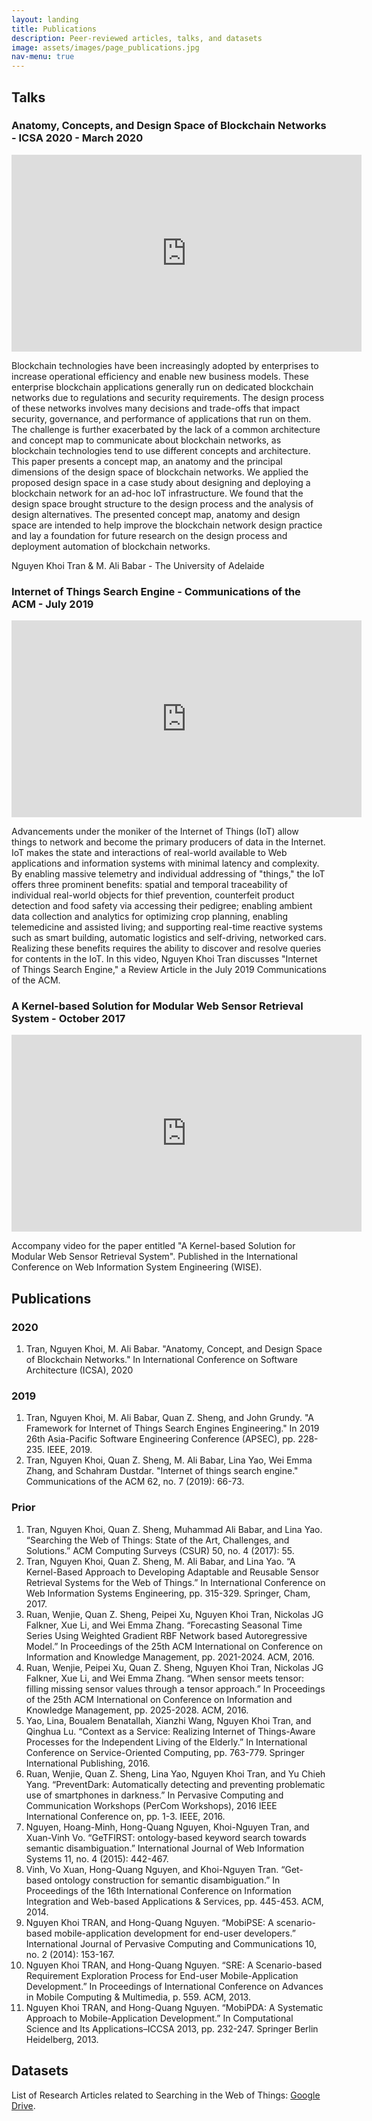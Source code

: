 ```yaml
---
layout: landing
title: Publications
description: Peer-reviewed articles, talks, and datasets
image: assets/images/page_publications.jpg
nav-menu: true
---
```


## Talks

### Anatomy, Concepts, and Design Space of Blockchain Networks - ICSA 2020 - March 2020

<iframe width="560" height="315" src="https://www.youtube.com/embed/VP6535R2QvQ" frameborder="0" allow="accelerometer; autoplay; encrypted-media; gyroscope; picture-in-picture" allowfullscreen></iframe>

Blockchain technologies have been increasingly adopted by enterprises to increase operational efficiency and enable new business models. These enterprise blockchain applications generally run on dedicated blockchain networks due to regulations and security requirements. The design process of these networks involves many decisions and trade-offs that impact security, governance, and performance of applications that run on them. The challenge is further exacerbated by the lack of a common architecture and concept map to communicate about blockchain networks, as blockchain technologies tend to use different concepts and architecture. This paper presents a concept map, an anatomy and the principal dimensions of the design space of blockchain networks. We applied the proposed design space in a case study about designing and deploying a blockchain network for an ad-hoc IoT infrastructure. We found that the design space brought structure to the design process and the analysis of design alternatives. The presented concept map, anatomy and design space are intended to help improve the blockchain network design practice and lay a foundation for future research on the design process and deployment automation of blockchain networks.

Nguyen Khoi Tran & M. Ali Babar - The University of Adelaide

### Internet of Things Search Engine - Communications of the ACM - July 2019

<iframe width="560" height="315" src="https://www.youtube.com/embed/mJNNagYmVbk" frameborder="0" allow="accelerometer; autoplay; encrypted-media; gyroscope; picture-in-picture" allowfullscreen></iframe>

Advancements under the moniker of the Internet of Things (IoT) allow things to network and become the primary producers of data in the Internet. IoT makes the state and interactions of real-world available to Web applications and information systems with minimal latency and complexity. By enabling massive telemetry and individual addressing of "things," the IoT offers three prominent benefits: spatial and temporal traceability of individual real-world objects for thief prevention, counterfeit product detection and food safety via accessing their pedigree; enabling ambient data collection and analytics for optimizing crop planning, enabling telemedicine and assisted living; and supporting real-time reactive systems such as smart building, automatic logistics and self-driving, networked cars. Realizing these benefits requires the ability to discover and resolve queries for contents in the IoT. In this video, Nguyen Khoi Tran discusses "Internet of Things Search Engine," a Review Article in the July 2019 Communications of the ACM.

### A Kernel-based Solution for Modular Web Sensor Retrieval System - October 2017

<iframe width="560" height="315" src="https://www.youtube.com/embed/WAtnBaqiHgg" frameborder="0" allow="accelerometer; autoplay; encrypted-media; gyroscope; picture-in-picture" allowfullscreen></iframe>

Accompany video for the paper entitled "A Kernel-based Solution for Modular Web Sensor Retrieval System". Published in the International Conference on Web Information System Engineering (WISE). 

## Publications

### 2020

1. Tran, Nguyen Khoi, M. Ali Babar. "Anatomy, Concept, and Design Space of Blockchain Networks." In International Conference on Software Architecture (ICSA), 2020

### 2019

1. Tran, Nguyen Khoi, M. Ali Babar, Quan Z. Sheng, and John Grundy. "A Framework for Internet of Things Search Engines Engineering." In 2019 26th Asia-Pacific Software Engineering Conference (APSEC), pp. 228-235. IEEE, 2019.
2. Tran, Nguyen Khoi, Quan Z. Sheng, M. Ali Babar, Lina Yao, Wei Emma Zhang, and Schahram Dustdar. "Internet of things search engine." Communications of the ACM 62, no. 7 (2019): 66-73.

### Prior

1. Tran, Nguyen Khoi, Quan Z. Sheng, Muhammad Ali Babar, and Lina Yao. “Searching the Web of Things: State of the Art, Challenges, and Solutions.” ACM Computing Surveys (CSUR) 50, no. 4 (2017): 55.
2. Tran, Nguyen Khoi, Quan Z. Sheng, M. Ali Babar, and Lina Yao. “A Kernel-Based Approach to Developing Adaptable and Reusable Sensor Retrieval Systems for the Web of Things.” In International Conference on Web Information Systems Engineering, pp. 315-329. Springer, Cham, 2017.
3. Ruan, Wenjie, Quan Z. Sheng, Peipei Xu, Nguyen Khoi Tran, Nickolas JG Falkner, Xue Li, and Wei Emma Zhang. “Forecasting Seasonal Time Series Using Weighted Gradient RBF Network based Autoregressive Model.” In Proceedings of the 25th ACM International on Conference on Information and Knowledge Management, pp. 2021-2024. ACM, 2016.
4. Ruan, Wenjie, Peipei Xu, Quan Z. Sheng, Nguyen Khoi Tran, Nickolas JG Falkner, Xue Li, and Wei Emma Zhang. “When sensor meets tensor: filling missing sensor values through a tensor approach.” In Proceedings of the 25th ACM International on Conference on Information and Knowledge Management, pp. 2025-2028. ACM, 2016.
5. Yao, Lina, Boualem Benatallah, Xianzhi Wang, Nguyen Khoi Tran, and Qinghua Lu. “Context as a Service: Realizing Internet of Things-Aware Processes for the Independent Living of the Elderly.” In International Conference on Service-Oriented Computing, pp. 763-779. Springer International Publishing, 2016.
6. Ruan, Wenjie, Quan Z. Sheng, Lina Yao, Nguyen Khoi Tran, and Yu Chieh Yang. “PreventDark: Automatically detecting and preventing problematic use of smartphones in darkness.” In Pervasive Computing and Communication Workshops (PerCom Workshops), 2016 IEEE International Conference on, pp. 1-3. IEEE, 2016.
7. Nguyen, Hoang-Minh, Hong-Quang Nguyen, Khoi-Nguyen Tran, and Xuan-Vinh Vo. “GeTFIRST: ontology-based keyword search towards semantic disambiguation.” International Journal of Web Information Systems 11, no. 4 (2015): 442-467.
8. Vinh, Vo Xuan, Hong-Quang Nguyen, and Khoi-Nguyen Tran. “Get-based ontology construction for semantic disambiguation.” In Proceedings of the 16th International Conference on Information Integration and Web-based Applications & Services, pp. 445-453. ACM, 2014.
9. Nguyen Khoi TRAN, and Hong-Quang Nguyen. “MobiPSE: A scenario-based mobile-application development for end-user developers.” International Journal of Pervasive Computing and Communications 10, no. 2 (2014): 153-167.
10. Nguyen Khoi TRAN, and Hong-Quang Nguyen. “SRE: A Scenario-based Requirement Exploration Process for End-user Mobile-Application Development.” In Proceedings of International Conference on Advances in Mobile Computing & Multimedia, p. 559. ACM, 2013.
11. Nguyen Khoi TRAN, and Hong-Quang Nguyen. “MobiPDA: A Systematic Approach to Mobile-Application Development.” In Computational Science and Its Applications–ICCSA 2013, pp. 232-247. Springer Berlin Heidelberg, 2013.

## Datasets

List of Research Articles related to Searching in the Web of Things: [Google Drive](https://drive.google.com/drive/folders/0B9tW50x18ok1ZlFWaEtMX3A2X3c?usp=sharing).
